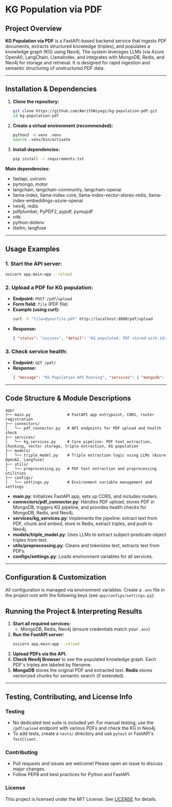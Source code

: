# KG Population via PDF

## Project Overview

**KG Population via PDF** is a FastAPI-based backend service that ingests PDF documents, extracts structured knowledge (triples), and populates a knowledge graph (KG) using Neo4j. The system leverages LLMs (via Azure OpenAI), LangChain, LlamaIndex, and integrates with MongoDB, Redis, and Neo4j for storage and retrieval. It is designed for rapid ingestion and semantic structuring of unstructured PDF data.

---

## Installation & Dependencies

1. **Clone the repository:**
   ```bash
   git clone https://github.com/AmrithNiyogi/kg-population-pdf.git
   cd kg-population-pdf
   ```
2. **Create a virtual environment (recommended):**
   ```bash
   python3 -m venv .venv
   source .venv/bin/activate
   ```
3. **Install dependencies:**
   ```bash
   pip install -r requirements.txt
   ```

**Main dependencies:**
- fastapi, uvicorn
- pymongo, motor
- langchain, langchain-community, langchain-openai
- llama-index, llama-index-core, llama-index-vector-stores-redis, llama-index-embeddings-azure-openai
- neo4j, redis
- pdfplumber, PyPDF2, pypdf, pymupdf
- nltk
- python-dotenv
- litellm, langfuse

---

## Usage Examples

### 1. **Start the API server:**
```bash
uvicorn app.main:app --reload
```

### 2. **Upload a PDF for KG population:**
- **Endpoint:** `POST /pdf/upload`
- **Form field:** `file` (PDF file)
- **Example (using curl):**
  ```bash
  curl -F "file=@yourfile.pdf" http://localhost:8000/pdf/upload
  ```
- **Response:**
  ```json
  { "status": "success", "detail": "KG populated. PDF stored with id: <id>" }
  ```

### 3. **Check service health:**
- **Endpoint:** `GET /pdf/`
- **Response:**
  ```json
  { "message": "KG Population API Running", "services": { "mongodb": "🟢 running", ... } }
  ```

---

## Code Structure & Module Descriptions

```
app/
├── main.py                # FastAPI app entrypoint, CORS, router registration
├── connectors/
│   └── pdf_connector.py   # API endpoints for PDF upload and health check
├── services/
│   └── kg_services.py     # Core pipeline: PDF text extraction, chunking, vector storage, triple extraction, KG population
├── models/
│   └── triple_model.py    # Triple extraction logic using LLMs (Azure OpenAI, Langfuse)
├── utils/
│   └── preprocessing.py   # PDF text extraction and preprocessing utilities
├── configs/
│   └── settings.py        # Environment variable management and settings
```

- **main.py**: Initializes FastAPI app, sets up CORS, and includes routers.
- **connectors/pdf_connector.py**: Handles PDF upload, stores PDF in MongoDB, triggers KG pipeline, and provides health checks for MongoDB, Redis, and Neo4j.
- **services/kg_services.py**: Implements the pipeline: extract text from PDF, chunk and embed, store in Redis, extract triples, and push to Neo4j.
- **models/triple_model.py**: Uses LLMs to extract subject-predicate-object triples from text.
- **utils/preprocessing.py**: Cleans and tokenizes text, extracts text from PDFs.
- **configs/settings.py**: Loads environment variables for all services.

---

## Configuration & Customization

All configuration is managed via environment variables. Create a `.env` file in the project root with the following keys (see `app/configs/settings.py`):

## Running the Project & Interpreting Results

1. **Start all required services:**
   - MongoDB, Redis, Neo4j (ensure credentials match your `.env`)
2. **Run the FastAPI server:**
   ```bash
   uvicorn app.main:app --reload
   ```
3. **Upload PDFs via the API.**
4. **Check Neo4j Browser** to see the populated knowledge graph. Each PDF's triples are labeled by filename.
5. **MongoDB** stores the original PDF and extracted text. **Redis** stores vectorized chunks for semantic search (if extended).

---

## Testing, Contributing, and License Info

### Testing
- No dedicated test suite is included yet. For manual testing, use the `/pdf/upload` endpoint with various PDFs and check the KG in Neo4j.
- To add tests, create a `tests/` directory and use `pytest` or FastAPI's `TestClient`.

### Contributing
- Pull requests and issues are welcome! Please open an issue to discuss major changes.
- Follow PEP8 and best practices for Python and FastAPI.

### License

This project is licensed under the MIT License. See [LICENSE](https://github.com/AmrithNiyogi/kg-population-pdf/blob/main/LICENSE) for details.

